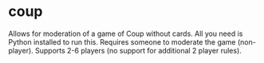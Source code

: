 # coup
Allows for moderation of a game of Coup without cards.
All you need is Python installed to run this.
Requires someone to moderate the game (non-player).
Supports 2-6 players (no support for additional 2 player rules).
